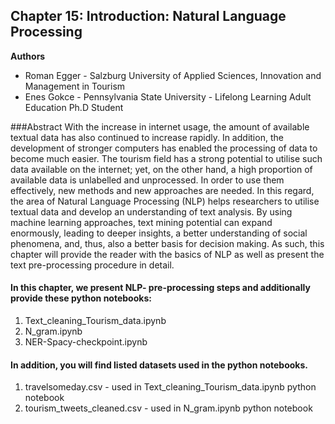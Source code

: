 ## Chapter 15: Introduction: Natural Language Processing
**Authors**
* Roman Egger - Salzburg University of Applied Sciences, Innovation and Management in Tourism
* Enes Gokce - Pennsylvania State University - Lifelong Learning Adult Education Ph.D Student

###Abstract
With the increase in internet usage, the amount of available textual data has also continued to increase rapidly. In addition, the development of stronger computers has enabled the processing of data to become much easier. The tourism field has a strong potential to utilise such data available on the internet; yet, on the other hand, a high proportion of available data is unlabelled and unprocessed. In order to use them effectively, new methods and new approaches are needed. In this regard, the area of Natural Language Processing (NLP) helps researchers to utilise textual data and develop an understanding of text analysis. By using machine learning approaches, text mining potential can expand enormously, leading to deeper insights, a better understanding of social phenomena, and, thus, also a better basis for decision making. As such, this chapter will provide the reader with the basics of NLP as well as present the text pre-processing procedure in detail.

#### In this chapter, we present NLP- pre-processing steps and additionally provide these python notebooks: 
1) Text_cleaning_Tourism_data.ipynb
2) N_gram.ipynb
3) NER-Spacy-checkpoint.ipynb

#### In addition, you will find listed datasets used in the python notebooks.
1) travelsomeday.csv - used in Text_cleaning_Tourism_data.ipynb python notebook
2) tourism_tweets_cleaned.csv - used in N_gram.ipynb python notebook



